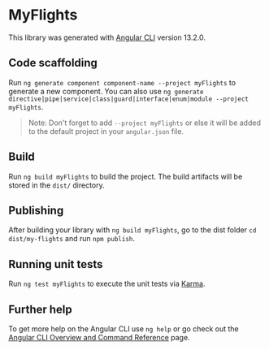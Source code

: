 # MyFlights

This library was generated with [Angular CLI](https://github.com/angular/angular-cli) version 13.2.0.

## Code scaffolding

Run `ng generate component component-name --project myFlights` to generate a new component. You can also use `ng generate directive|pipe|service|class|guard|interface|enum|module --project myFlights`.
> Note: Don't forget to add `--project myFlights` or else it will be added to the default project in your `angular.json` file. 

## Build

Run `ng build myFlights` to build the project. The build artifacts will be stored in the `dist/` directory.

## Publishing

After building your library with `ng build myFlights`, go to the dist folder `cd dist/my-flights` and run `npm publish`.

## Running unit tests

Run `ng test myFlights` to execute the unit tests via [Karma](https://karma-runner.github.io).

## Further help

To get more help on the Angular CLI use `ng help` or go check out the [Angular CLI Overview and Command Reference](https://angular.io/cli) page.
